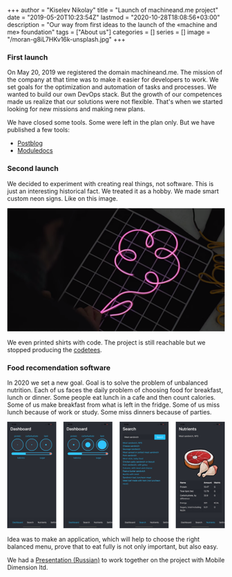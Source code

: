 +++
author = "Kiselev Nikolay"
title = "Launch of machineand.me project"
date = "2019-05-20T10:23:54Z"
lastmod = "2020-10-28T18:08:56+03:00"
description = "Our way from first ideas to the launch of the «machine and me» foundation"
tags = ["About us"]
categories = []
series = []
image = "/moran-g8iL7HKv16k-unsplash.jpg"
+++

### First launch

On May 20, 2019 we registered the domain machineand.me. The mission of the company at that time was to make it easier for developers to work. We set goals for the optimization and automation of tasks and processes. We wanted to build our own DevOps stack. But the growth of our competences made us realize that our solutions were not flexible. That's when we started looking for new missions and making new plans.

We have closed some tools. Some were left in the plan only. But we have published a few tools:

- [Postblog](https://github.com/kiselev-nikolay/postblog)
- [Moduledocs](https://github.com/kiselev-nikolay/moduledocs)

### Second launch

We decided to experiment with creating real things, not software. This is just an interesting historical fact. We treated it as a hobby.
We made smart custom neon signs. Like on this image.

![](elw.png)

We even printed shirts with code. The project is still reachable but we stopped producing the [codetees](https://codetee.machineand.me/).

### Food recomendation software

In 2020 we set a new goal. Goal is to solve the problem of unbalanced nutrition. Each of us faces the daily problem of choosing food for breakfast, lunch or dinner. Some people eat lunch in a cafe and then count calories. Some of us make breakfast from what is left in the fridge. Some of us miss lunch because of work or study. Some miss dinners because of parties.

![](foodrec.png)

Idea was to make an application, which will help to choose the right balanced menu, prove that to eat fully is not only important, but also easy.

We had a [Presentation (Russian)](https://youtu.be/Ds15jafLvz8) to work together on the project with Mobile Dimension ltd. 

